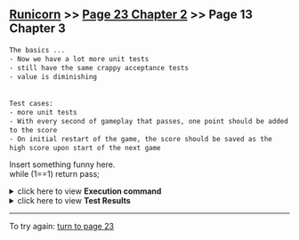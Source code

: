 ## [Runicorn](../page-0/README.md) >> [Page 23 Chapter 2](../page-23/README.md) >> Page 13 Chapter 3

```
The basics ...
- Now we have a lot more unit tests
- still have the same crappy acceptance tests
- value is diminishing


Test cases:
- more unit tests
- With every second of gameplay that passes, one point should be added to the score
- On initial restart of the game, the score should be saved as the high score upon start of the next game
```

Insert something funny here.  
while (1==1)
 return pass;

<details>
    <summary>click here to view <b>Execution command</b></summary>

    ./execute.sh
</details>


<details>
    <summary>click here to view <b>Test Results</b></summary>
    Need many more tests
    <img width="33%" src="assets/results.png"/>
</details>

<hr>

To try again: [turn to page 23](../page-23/README.md)